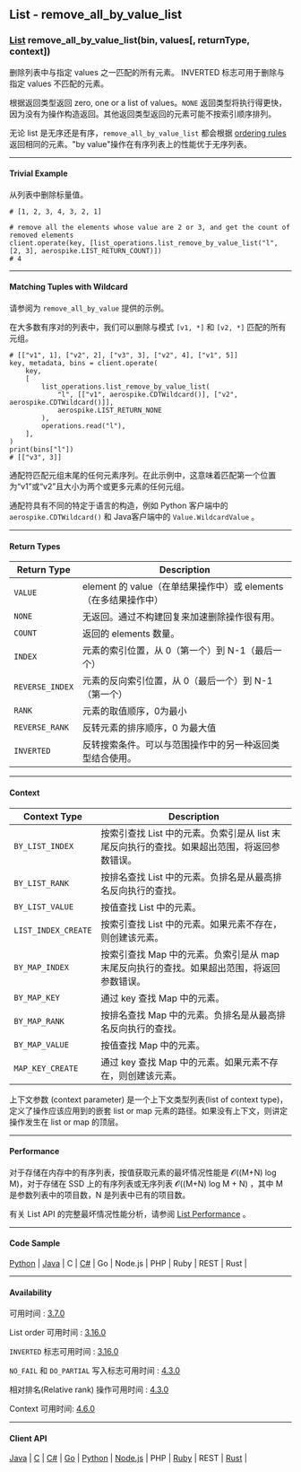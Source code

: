 ## List - remove_all_by_value_list

### [List](https://docs.aerospike.com/docs/guide/cdt-list-ops.html) remove_all_by_value_list(bin, values[, returnType, context])

删除列表中与指定 values 之一匹配的所有元素。 INVERTED 标志可用于删除与指定 values 不匹配的元素。

根据返回类型返回 zero, one or a list of values。`NONE` 返回类型将执行得更快，因为没有为操作构造返回。其他返回类型返回的元素可能不按索引顺序排列。

无论 list 是无序还是有序，`remove_all_by_value_list` 都会根据 [ordering rules](https://docs.aerospike.com/docs/guide/cdt-ordering.html) 返回相同的元素。"by value"操作在有序列表上的性能优于无序列表。

---

#### Trivial Example

从列表中删除标量值。

```
# [1, 2, 3, 4, 3, 2, 1]

# remove all the elements whose value are 2 or 3, and get the count of removed elements
client.operate(key, [list_operations.list_remove_by_value_list("l", [2, 3], aerospike.LIST_RETURN_COUNT)])
# 4
```

---

#### Matching Tuples with Wildcard

请参阅为 `remove_all_by_value` 提供的示例。

在大多数有序对的列表中，我们可以删除与模式 `[v1, *]` 和 `[v2, *]` 匹配的所有元组。

```
# [["v1", 1], ["v2", 2], ["v3", 3], ["v2", 4], ["v1", 5]]
key, metadata, bins = client.operate(
    key,
    [
        list_operations.list_remove_by_value_list(
            "l", [["v1", aerospike.CDTWildcard()], ["v2", aerospike.CDTWildcard()]],
            aerospike.LIST_RETURN_NONE
        ),
        operations.read("l"),
    ],
)
print(bins["l"])
# [["v3", 3]]
```

通配符匹配元组末尾的任何元素序列。在此示例中，这意味着匹配第一个位置为“v1”或“v2”且大小为两个或更多元素的任何元组。

通配符具有不同的特定于语言的构造，例如 Python 客户端中的 `aerospike.CDTWildcard()` 和 Java客户端中的 `Value.WildcardValue` 。

---


#### Return Types

| Return Type | Description |
| --- | --- |
| `VALUE` | element 的 value（在单结果操作中）或 elements（在多结果操作中） |
| `NONE` | 无返回。通过不构建回复来加速删除操作很有用。 |
| `COUNT` | 返回的 elements 数量。 |
| `INDEX` | 元素的索引位置，从 0（第一个）到 N-1（最后一个） |
| `REVERSE_INDEX` | 元素的反向索引位置，从 0（最后一个）到 N-1（第一个） |
| `RANK` | 元素的取值顺序，0为最小 |
| `REVERSE_RANK` | 反转元素的排序顺序，0 为最大值 |
| `INVERTED` | 反转搜索条件。可以与范围操作中的另一种返回类型结合使用。 |

---

#### Context

| Context Type | Description |
| --- | --- |
| `BY_LIST_INDEX` | 按索引查找 List 中的元素。负索引是从 list 末尾反向执行的查找。如果超出范围，将返回参数错误。 |
| `BY_LIST_RANK` | 按排名查找 List 中的元素。负排名是从最高排名反向执行的查找。 | 
| `BY_LIST_VALUE` | 按值查找 List 中的元素。 |
| `LIST_INDEX_CREATE` | 按索引查找 List 中的元素。如果元素不存在，则创建该元素。 |
| `BY_MAP_INDEX` | 按索引查找 Map 中的元素。负索引是从 map 末尾反向执行的查找。如果超出范围，将返回参数错误。 |
| `BY_MAP_KEY` | 通过 key 查找 Map 中的元素。 |
| `BY_MAP_RANK` | 按排名查找 Map 中的元素。负排名是从最高排名反向执行的查找。 |
| `BY_MAP_VALUE` | 按值查找 Map 中的元素。 |
| `MAP_KEY_CREATE` | 通过 key 查找 Map 中的元素。如果元素不存在，则创建该元素。 |

上下文参数 (context parameter) 是一个上下文类型列表(list of context type)，定义了操作应该应用到的嵌套 list or map 元素的路径。如果没有上下文，则讲定操作发生在 list or map 的顶层。

---

#### Performance

对于存储在内存中的有序列表，按值获取元素的最坏情况性能是 𝓞((M+N) log M)，对于存储在 SSD 上的有序列表或无序列表 𝓞((M+N) log M + N)  ，其中 M 是参数列表中的项目数，N 是列表中已有的项目数。

有关 List API 的完整最坏情况性能分析，请参阅 [List Performance](https://docs.aerospike.com/docs/guide/cdt-list-performance.html) 。

---

#### Code Sample

[Python](https://github.com/aerospike-examples/aerospike-operations-examples/blob/master/python/list/remove_all_by_value_list.py) | [Java](https://github.com/aerospike/aerospike-client-java/blob/master/test/src/com/aerospike/test/sync/basic/TestOperateList.java) | C | [C#](https://github.com/aerospike/aerospike-client-csharp/blob/master/Framework/AerospikeTest/Sync/Basic/TestOperateList.cs) | Go | Node.js | PHP | Ruby | REST | Rust |

---

#### Availability

可用时间 : [3.7.0](https://www.aerospike.com/enterprise/download/server/notes.html#3.7.0.1)

List order 可用时间 : [3.16.0](https://www.aerospike.com/enterprise/download/server/notes.html#3.16.0.1)

`INVERTED` 标志可用时间 : [3.16.0](https://www.aerospike.com/enterprise/download/server/notes.html#3.16.0.1)

`NO_FAIL` 和 `DO_PARTIAL` 写入标志可用时间 : [4.3.0](https://www.aerospike.com/enterprise/download/server/notes.html#4.3.0.2)

相对排名(Relative rank) 操作可用时间 : [4.3.0](https://www.aerospike.com/enterprise/download/server/notes.html#4.3.0.2)

Context 可用时间: [4.6.0](https://www.aerospike.com/enterprise/download/server/notes.html#4.6.0.2)

---

#### Client API

[Java](https://www.aerospike.com/apidocs/java/com/aerospike/client/cdt/ListOperation.html#removeByValueList-java.lang.String-java.util.List-int-com.aerospike.client.cdt.CTX...-) 
| [C](https://www.aerospike.com/apidocs/c/df/d6c/group__list__operations.html#gafafd4cd2553a4720317983d220f0d824) 
| [C#](https://www.aerospike.com/apidocs/csharp/html/M_Aerospike_Client_ListOperation_RemoveByValueList.htm) 
| [Go](https://godoc.org/github.com/aerospike/aerospike-client-go#ListRemoveByValueListOp) 
| [Python](https://aerospike-python-client.readthedocs.io/en/latest/aerospike_helpers.operations.html#aerospike_helpers.operations.list_operations.list_remove_by_value_list) 
| [Node.js](https://www.aerospike.com/apidocs/nodejs/module-aerospike_lists.html#.removeByValueList__anchor) 
| PHP 
| [Ruby](https://www.rubydoc.info/gems/aerospike/Aerospike/CDT/ListOperation#remove_by_value_list-class_method) 
| REST 
| [Rust](https://docs.rs/aerospike/latest/aerospike/operations/lists/fn.remove_by_value_list.html) |